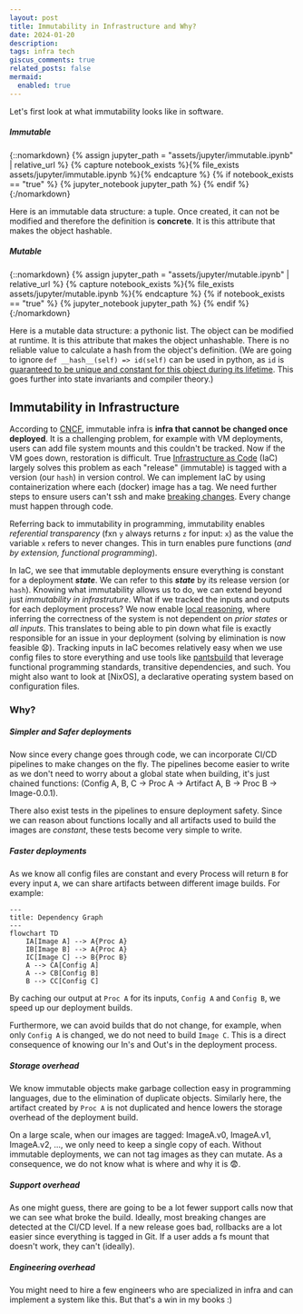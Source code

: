 ```yaml
---
layout: post
title: Immutability in Infrastructure and Why?
date: 2024-01-20
description:
tags: infra tech
giscus_comments: true
related_posts: false
mermaid:
  enabled: true
---
```


Let's first look at what immutability looks like in software.

##### **Immutable**

{::nomarkdown}
{% assign jupyter_path = "assets/jupyter/immutable.ipynb" | relative_url %}
{% capture notebook_exists %}{% file_exists assets/jupyter/immutable.ipynb %}{% endcapture %}
{% if notebook_exists == "true" %}
{% jupyter_notebook jupyter_path %}
{% endif %}
{:/nomarkdown}

Here is an immutable data structure: a tuple. Once created, it can not be modified and therefore the definition is **concrete**. It is this attribute that makes the object hashable.

##### **Mutable**

{::nomarkdown}
{% assign jupyter_path = "assets/jupyter/mutable.ipynb" | relative_url %}
{% capture notebook_exists %}{% file_exists assets/jupyter/mutable.ipynb %}{% endcapture %}
{% if notebook_exists == "true" %}
{% jupyter_notebook jupyter_path %}
{% endif %}
{:/nomarkdown}

Here is a mutable data structure: a pythonic list. The object can be modified at runtime. It is this attribute that makes the object unhashable. There is no reliable value to calculate a hash from the object's definition. (We are going to ignore `def __hash__(self) => id(self)` can be used in python, as `id` is [guaranteed to be unique and constant for this object during its lifetime](https://docs.python.org/3/library/functions.html#id). This goes further into state invariants and compiler theory.)

## Immutability in Infrastructure

According to [CNCF](https://glossary.cncf.io/immutable-infrastructure), immutable infra is **infra that cannot be changed once deployed**. It is a challenging problem, for example with VM deployments, users can add file system mounts and this couldn't be tracked. Now if the VM goes down, restoration is difficult. True [Infrastructure as Code](https://glossary.cncf.io/infrastructure-as-code/) (IaC) largely solves this problem as each "release" (immutable) is tagged with a version (our `hash`) in version control. We can implement IaC by using containerization where each (docker) image has a tag. We need further steps to ensure users can't ssh and make [breaking changes](https://en.wiktionary.org/wiki/breaking_change#:~:text=Noun,code%20used%20by%20multiple%20applications.). Every change must happen through code.

Referring back to immutability in programming, immutability enables _referential transparency_ (fxn `y` always returns `z` for input: `x`) as the value the variable `x` refers to never changes. This in turn enables pure functions (_and by extension, functional programming_).

In IaC, we see that immutable deployments ensure everything is constant for a deployment **_state_**. We can refer to this **_state_** by its release version (or `hash`). Knowing what immutability allows us to do, we can extend beyond just _immutability in infrastruture_. What if we tracked the inputs and outputs for each deployment process? We now enable [local reasoning](https://degoes.net/articles/fp-glossary), where inferring the correctness of the system is not dependent on _prior states_ or _all inputs_. This translates to being able to pin down what file is exactly responsible for an issue in your deployment (solving by elimination is now feasible 😧). Tracking inputs in IaC becomes relatively easy when we use config files to store everything and use tools like [pantsbuild](https://www.pantsbuild.org/) that leverage functional programming standards, transitive dependencies, and such. You might also want to look at [NixOS], a declarative operating system based on configuration files.

### Why?

##### **Simpler and Safer deployments**

Now since every change goes through code, we can incorporate CI/CD pipelines to make changes on the fly. The pipelines become easier to write as we don't need to worry about a global state when building, it's just chained functions: (Config A, B, C -> Proc A -> Artifact A, B -> Proc B -> Image-0.0.1).

There also exist tests in the pipelines to ensure deployment safety. Since we can reason about functions locally and all artifacts used to build the images are _constant_, these tests become very simple to write.

##### **Faster deployments**

As we know all config files are constant and every Process will return `B` for every input `A`, we can share artifacts between different image builds. For example:

```mermaid
---
title: Dependency Graph
---
flowchart TD
    IA[Image A] --> A{Proc A}
    IB[Image B] --> A{Proc A}
    IC[Image C] --> B{Proc B}
    A --> CA[Config A]
    A --> CB[Config B]
    B --> CC[Config C]
```

By caching our output at `Proc A` for its inputs, `Config A` and `Config B`, we speed up our deployment builds.

Furthermore, we can avoid builds that do not change, for example, when only `Config A` is changed, we do not need to build `Image C`. This is a direct consequence of knowing our In's and Out's in the deployment process.

##### **Storage overhead**

We know immutable objects make garbage collection easy in programming languages, due to the elimination of duplicate objects. Similarly here, the artifact created by `Proc A` is not duplicated and hence lowers the storage overhead of the deployment build.

On a large scale, when our images are tagged: ImageA.v0, ImageA.v1, ImageA.v2, ..., we only need to keep a single copy of each. Without immutable deployments, we can not tag images as they can mutate. As a consequence, we do not know what is where and why it is 😨.

##### **Support overhead**

As one might guess, there are going to be a lot fewer support calls now that we can see what broke the build. Ideally, most breaking changes are detected at the CI/CD level. If a new release goes bad, rollbacks are a lot easier since everything is tagged in Git. If a user adds a fs mount that doesn't work, they can't (ideally).

##### **Engineering overhead**

You might need to hire a few engineers who are specialized in infra and can implement a system like this. But that's a win in my books :)

